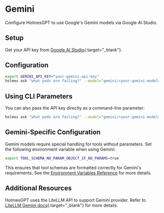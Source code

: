 # Gemini

Configure HolmesGPT to use Google's Gemini models via Google AI Studio.

## Setup

Get your API key from [Google AI Studio](https://aistudio.google.com/app/apikey){:target="_blank"}.

## Configuration

```bash
export GEMINI_API_KEY="your-gemini-api-key"
holmes ask "what pods are failing?" --model="gemini/<your-gemini-model>"
```

## Using CLI Parameters

You can also pass the API key directly as a command-line parameter:

```bash
holmes ask "what pods are failing?" --model="gemini/<your-gemini-model>" --api-key="your-api-key"
```

## Gemini-Specific Configuration

Gemini models require special handling for tools without parameters. Set the following environment variable when using Gemini:

```bash
export TOOL_SCHEMA_NO_PARAM_OBJECT_IF_NO_PARAMS=true
```

This ensures that tool schemas are formatted correctly for Gemini's requirements. See the [Environment Variables Reference](../reference/environment-variables.md#tool_schema_no_param_object_if_no_params) for more details.

## Additional Resources

HolmesGPT uses the LiteLLM API to support Gemini provider. Refer to [LiteLLM Gemini docs](https://litellm.vercel.app/docs/providers/gemini){:target="_blank"} for more details.
